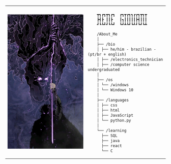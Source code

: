 <table>
    <tr>
        <td style="width: 50%;">
            <img src="img/Legend of the Northern Blade Manhwa Wallpaper.jfif" alt="Geto" style="width: 150%; border: none;" />
        </td>
        <td style="width: 50%; vertical-align: top;">
            <p style="font-family: monospace; font-size: 16px;">

        ┳┓┏┓┳┓┏┓  ┏┓┳┏┓┓┏┏┓┳┓┳
        ┣┫┣ ┃┃┣   ┃┓┃┃┃┃┃┣┫┃┃┃
        ┛┗┗┛┛┗┗┛  ┗┛┻┗┛┗┛┛┗┛┗┻
                      
</p>

        /About_Me
        │
        ├── /bio
        │ ├── he/him - brazilian - (pt/br + english)
        │ ├── /electronics_technician
        │ ├── /computer science undergraduated
        │
        ├── /os
        │ └── /windows
        │ └── Windows 10
        │
        ├── /languages
        │ ├── css
        │ ├── html
        │ ├── JavaScript
        │ └── python.py
        │
        └── /learning
          ├── SQL
          ├── java
          ├── react
          └── C

</tr>
</table>